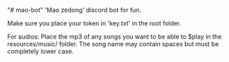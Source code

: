 "# mao-bot" 
'Mao zedong' discord bot for fun.

Make sure you place your token in 'key.txt' in the root folder.

For audios: Place the mp3 of any songs you want to be able to $play in the resources/music/ folder. The song name may contain spaces but must be completely lower case.
